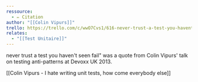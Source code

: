```yaml
---
ressource:
  - ✏️ Citation
author: "[[Colin Vipurs]]"
trello: https://trello.com/c/wwO7Cvs1/616-never-trust-a-test-you-havent-seen-fail-colin-vipurs
relates:
  - "[[Test Unitaire]]"
---
```

never trust a test you haven't seen fail" was a quote from Colin Vipurs' talk on testing anti-patterns at Devoxx UK 2013.

[[Colin Vipurs - I hate writing unit tests, how come everybody else]]